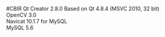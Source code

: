 #CBIR
Qt Creator 2.8.0 Based on Qt 4.8.4 (MSVC 2010, 32 bit)  
OpenCV 3.0  
Navicat 10.1.7 for MySQL  
MySQL 5.6 
